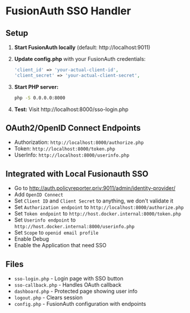 # FusionAuth SSO Handler

## Setup

1. **Start FusionAuth locally** (default: http://localhost:9011)

2. **Update config.php** with your FusionAuth credentials:
   ```php
   'client_id' => 'your-actual-client-id',
   'client_secret' => 'your-actual-client-secret',
   ```

3. **Start PHP server:**
   ```bash
   php -S 0.0.0.0:8000
   ```

4. **Test:** Visit http://localhost:8000/sso-login.php

## OAuth2/OpenID Connect Endpoints
- Authorization: `http://localhost:8000/authorize.php`
- Token: `http://localhost:8000/token.php`
- UserInfo: `http://localhost:8000/userinfo.php`

## Integrated with Local Fusionauth SSO
- Go to http://auth.policyreporter.priv:9011/admin/identity-provider/
- Add `OpenID Connect`
- Set `Client ID` and `Client Secret` to anything, we don't validate it
- Set `Authorization endpoint` to `http://localhost:8000/authorize.php`
- Set `Token endpoint` to `http://host.docker.internal:8000/token.php`
- Set `Userinfo endpoint` to `http://host.docker.internal:8000/userinfo.php`
- Set `Scope` to `openid email profile`
- Enable Debug
- Enable the Application that need SSO

## Files
- `sso-login.php` - Login page with SSO button
- `sso-callback.php` - Handles OAuth callback
- `dashboard.php` - Protected page showing user info
- `logout.php` - Clears session
- `config.php` - FusionAuth configuration with endpoints
